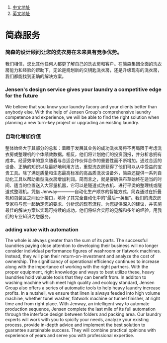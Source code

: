 1. [中文地址](https://www.jensen-group.com/cn/services/design.html)
2. [英文地址](https://www.jensen-group.com/services/design.html)
# 简森服务
### 简森的设计顾问让您的洗衣房在未来具有竞争优势。
我们相信，您比其他任何人都更了解自己的洗衣房和客户。在简森集团全面的洗衣房能力和经验的帮助下，无论是规划新的交钥匙洗衣房，还是升级现有的洗衣房，我们都能找到正确的解决方案。
### Jensen's design service gives your laundry a competitive edge for the future
We believe that you know your laundry facory and your clients better than anybody else. With the help of Jensen Group's comprehensive laundry competence and experience, we will be able to find the right solution when planning a new turn-key project or upgrading an existing laundry.
### 自动化增加价值
整体始终大于其部分的总和：着眼于发展其业务的成功洗衣房将不再局限于考虑洗衣房或整理机的个体绩效数据。相反，他们将计划他们的投资回报，并分析总拥有成本。经营效率的意义随着与合适合作伙伴合作的重要性而不断增加。通过合适的设备、正确的知识以及最好地利用方法，重型洗衣房获得了他们可以从中受益的宝贵工具。除了满足质量和生态最高标准的高品质洗衣设备外，简森还提供一系列自动化工具以帮助重型洗衣房增加利润。简而言之，就是要确保布草始终在适当的时间、适当的位置送入大容量机器，它可以是隧道式洗衣机、进行平烫的整理线或隧道式整理机。凭借 Jenway————自动化生产顺序的智能方式，简森通过在折叠机和包装区之间设计接口，填补了其完全自动化中的“最后一英里”。我们的洗衣房专家将与您一起确定您的要求、分析您的现有流程、为您提供深入的建议，并实施最佳的解决方案以实现可持续的成功。他们将结合实际的见解和多年的经验，用我们的专业知识为您服务。
### adding value with automation
The whole is always greater than the sum of its parts. The successful laundries paying close attention to developing their business will no longer consider individual performance figures of washroom or flatwork machines. Instead, they will plan their return-on-investment and analyze the cost of ownership. The significancy of operational efficiency continues to increase along with the importance of working with the right partners. With the proper equipment, right knowledge and ways to best utilize these, heavy laundries hold valuable tools that they can benefit from. In additon to washing machine which meet high quality and ecology standard, Jensen Group also offers a series of automatic tools to help heavy laundry increase profits. In a nutshell, we ensure that linen is always feeded into high volume machine, whether tunel washer, flatwork machine or tunnel finisher, at right time and from right place. With Jenway, an intelligent way to automate production sequence, Jensen complete the last mile of its full automation through the interface design between folders and packing area. Our laundry experts will work with you to spicify your needs, analyze your existing process, provide in-depth advice and implement the best solution to guarantee sustainable success. They will combine practical opinions with experience of years and serve you with professional expertise.

